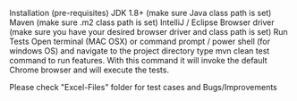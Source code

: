 Installation (pre-requisites)
JDK 1.8+ (make sure Java class path is set)
Maven (make sure .m2 class path is set)
IntelliJ / Eclipse
Browser driver (make sure you have your desired browser driver and class path is set)
Run Tests
Open terminal (MAC OSX) or command prompt / power shell (for windows OS) and navigate to the project directory type mvn clean test command to run features. With this command it will invoke the default Chrome  browser and will execute the tests.

Please check "Excel-Files" folder for test cases and Bugs/Improvements